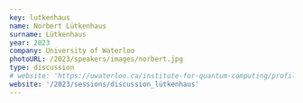 ```yaml
---
key: lutkenhaus
name: Norbert Lütkenhaus
surname: Lütkenhaus
year: 2023
company: University of Waterloo
photoURL: /2023/speakers/images/norbert.jpg
type: discussion
# website: 'https://uwaterloo.ca/institute-for-quantum-computing/profiles/norbert-lutkenhaus'
website: '/2023/sessions/discussion_lütkenhaus'
---
```

